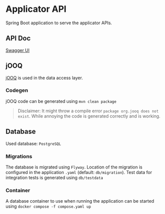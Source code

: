 # Applicator API
Spring Boot application to serve the applicator APIs.

## API Doc
[Swagger UI](http://localhost:8080/swagger-ui/index.html#/)

## jOOQ
[jOOQ](https://www.jooq.org/) is used in the data access layer.
### Codegen
jOOQ code can be generated using `mvn clean package`
>Disclaimer: It might throw a compile error `package org.jooq does not exist`. While annoying the code is generated correctly and  is working.

## Database
Used database: `PostgreSQL`
### Migrations
The database is migrated using `Flyway`. Location of the migration is configured in the application `.yaml` (default: `db/migration`).
Test data for integration tests is generated using `db/testdata`

### Container
A database container to use when running the application can be started using `docker compose -f compose.yaml up`